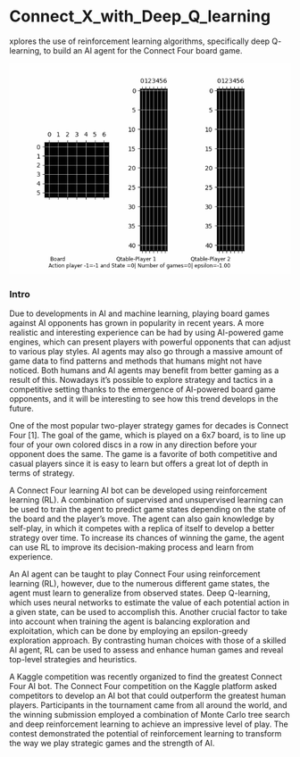 # Connect_X_with_Deep_Q_learning
xplores the use of reinforcement learning algorithms, specifically deep Q- learning, to build an AI agent for the Connect Four board game.

![Alt Text](QlearningConnect4.gif)

### Intro

Due to developments in AI and machine learning, playing board games against AI opponents has grown in popularity in recent years. A more realistic and interesting experience can be had by using AI-powered game engines, which can present players with powerful opponents that can adjust to various play styles. AI agents may also go through a massive amount of game data to find patterns and methods that humans might not have noticed. Both humans and AI agents may benefit from better gaming as a result of this. Nowadays it’s possible to explore strategy and tactics in a competitive setting thanks to the emergence of AI-powered board game opponents, and it will be interesting to see how this trend develops in the future.

One of the most popular two-player strategy games for decades is Connect Four [1]. The goal of the game, which is played on a 6x7 board, is to line up four of your own colored discs in a row in any direction before your opponent does the same. The game is a favorite of both competitive and casual players since it is easy to learn but offers a great lot of depth in terms of strategy.

A Connect Four learning AI bot can be developed using reinforcement learning (RL). A combination of supervised and unsupervised learning can be used to train the agent to predict game states depending on the state of the board and the player’s move. The agent can also gain knowledge by self-play, in which it competes with a replica of itself to develop a better strategy over time. To increase its chances of winning the game, the agent can use RL to improve its decision-making process and learn from experience.

An AI agent can be taught to play Connect Four using reinforcement learning (RL), however, due to the numerous different game states, the agent must learn to generalize from observed states. Deep Q-learning, which uses neural networks to estimate the value of each potential action in a given state, can be used to accomplish this. Another crucial factor to take into account when training the agent is balancing exploration and exploitation, which can be done by employing an epsilon-greedy exploration approach. By contrasting human choices with those of a skilled AI agent, RL can be used to assess and enhance human games and reveal top-level strategies and heuristics.

A Kaggle competition was recently organized to find the greatest Connect Four AI bot. The Connect Four competition on the Kaggle platform asked competitors to develop an AI bot that could outperform the greatest human players. Participants in the tournament came from all around the world, and the winning submission employed a combination of Monte Carlo tree search and deep reinforcement learning to achieve an impressive level of play. The contest demonstrated the potential of reinforcement learning to transform the way we play strategic games and the strength of AI.



